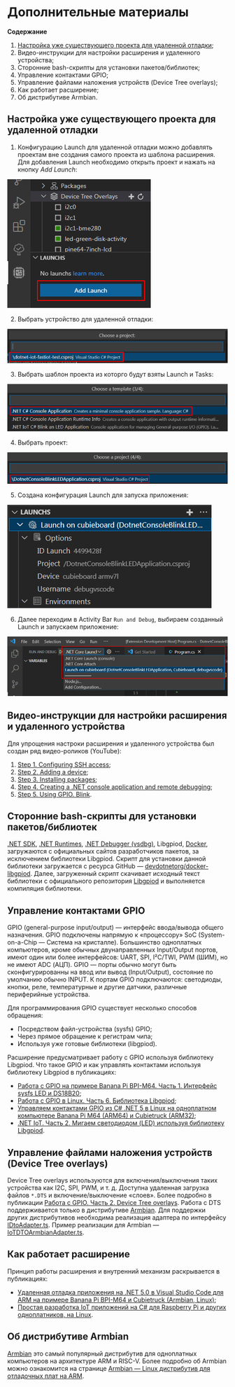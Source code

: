 # Дополнительные материалы

**Содержание**

1. [Настройка уже существующего проекта для удаленной отладки](#%D0%BD%D0%B0%D1%81%D1%82%D1%80%D0%BE%D0%B9%D0%BA%D0%B0-%D1%83%D0%B6%D0%B5-%D1%81%D1%83%D1%89%D0%B5%D1%81%D1%82%D0%B2%D1%83%D1%8E%D1%89%D0%B5%D0%B3%D0%BE-%D0%BF%D1%80%D0%BE%D0%B5%D0%BA%D1%82%D0%B0-%D0%B4%D0%BB%D1%8F-%D1%83%D0%B4%D0%B0%D0%BB%D0%B5%D0%BD%D0%BD%D0%BE%D0%B9-%D0%BE%D1%82%D0%BB%D0%B0%D0%B4%D0%BA%D0%B8);
2. Видео-инструкции для настройки расширения и удаленного устройства;
3. Сторонние bash-скрипты для установки пакетов/библиотек;
4. Управление контактами GPIO;
5. Управление файлами наложения устройств (Device Tree overlays);
6. Как работает расширение;
7. Об дистрибутиве Armbian.
 
## Настройка уже существующего проекта для удаленной отладки

1. Конфигурацию Launch для удаленной отладки можно добавлять проектам вне создания самого проекта из шаблона расширения. Для добавления Launch необходимо открыть проект и нажать на кнопку *Add Launch*:

![.NET FastIoT Create launch](vscode-dotnet-fastiot-create-launch-1.png)

2. Выбрать устройство для удаленной отладки:

![.NET FastIoT Create launch](vscode-dotnet-fastiot-create-launch-2.png)

3. Выбрать шаблон проекта из которго будут взяты Launch и Tasks:

![.NET FastIoT Create launch](vscode-dotnet-fastiot-create-launch-3.png)

4. Выбрать проект:

![.NET FastIoT Create launch](vscode-dotnet-fastiot-create-launch-4.png)

5. Создана конфигурация Launch для запуска приложения:

![.NET FastIoT Create launch](vscode-dotnet-fastiot-create-launch-5.png)

6. Далее переходим в Activity Bar `Run and Debug`, выбираем созданный Launch и запускаем приложение:

![.NET FastIoT Create launch](vscode-dotnet-fastiot-create-launch-6.png)

## Видео-инструкции для настройки расширения и удаленного устройства

Для упрощения настроки расширения и удаленного устройства был создан ряд видео-роликов (YouTube):

1. [Step 1. Configuring SSH access](https://www.youtube.com/watch?v=-xgAP1qsVsw "Step 1. Configuring SSH access");
2. [Step 2. Adding a device](https://www.youtube.com/watch?v=pusO7PV4NL4 "Step 2. Adding a device");
3. [Step 3. Installing packages](https://www.youtube.com/watch?v=Y8U2V0THQh4 "Step 3. Installing packages");
4. [Step 4. Creating a .NET console application and remote debugging](https://www.youtube.com/watch?v=oghH3oHIZgE "Step 4. Creating a .NET console application and remote debugging");
5. [Step 5. Using GPIO. Blink](https://www.youtube.com/watch?v=NQTgP4jwZPg "Step 5. Using GPIO. Blink").

## Сторонние bash-скрипты для установки пакетов/библиотек

[.NET SDK](https://dot.net/v1/dotnet-install.sh ".NET SDK"), [.NET Runtimes](https://dot.net/v1/dotnet-install.sh ".NET Runtimes"), [.NET Debugger (vsdbg)](https://aka.ms/getvsdbgsh ".NET Debugger (vsdbg)"), Libgpiod, [Docker](https://get.docker.com/ "Docker"), загружаются с официальных сайтов разработчиков пакетов, за исключением библиотеки Libgpiod. Скрипт для установки данной библиотеки загружается с ресурса GitHub — [devdotnetorg/docker-libgpiod](https://raw.githubusercontent.com/devdotnetorg/docker-libgpiod/master/setup-libgpiod.sh "devdotnetorg/docker-libgpiod"). Далее, загруженный скрипт скачивает исходный текст библиотеки с официального репозитория [Libgpiod](https://git.kernel.org/pub/scm/libs/libgpiod/libgpiod.git/ "Libgpiod") и выполняется компиляция библиотеки.
       
## Управление контактами GPIO

GPIO (general-purpose input/output) — интерфейс ввода/вывода общего назначения. GPIO подключены напрямую к «процессору» SoC (System-on-a-Chip — Система на кристалле). Большинство одноплатных компьютеров, кроме обычных двунаправленных Input/Output портов, имеют один или более интерфейсов: UART, SPI, I²C/TWI, PWM (ШИМ), но не имеют ADC (АЦП). GPIO — порты обычно могут быть сконфигурированны на ввод или вывод (Input/Output), состояние по умолчанию обычно INPUT. К портам GPIO подключаются: светодиоды, кнопки, реле, температурные и другие датчики, различные периферийные устройства.

Для программирования GPIO существует несколько способов обращения:

- Посредством файл-устройства (sysfs) GPIO;
- Через прямое обращение к регистрам чипа;
- Используя уже готовые библиотеки (libgpiod).

Расширение предусматривает работу с GPIO используя библиотеку Libgpiod. Что такое GPIO и как управлять контактами используя библиотеку Libgpiod в публикациях:

- [Работа с GPIO на примере Banana Pi BPI-M64. Часть 1. Интерфейс sysfs LED и DS18B20](https://devdotnet.org/post/rabota-s-gpio-na-primere-banana-pi-bpi-m64-chast-1-interfejs-sysfs-led-i-ds18b20/);
- [Работа с GPIO в Linux. Часть 6. Библиотека Libgpiod](https://devdotnet.org/post/rabota-s-gpio-v-linux-chast-6-biblioteka-libgpiod/);
- [Управляем контактами GPIO из C# .NET 5 в Linux на одноплатном компьютере Banana Pi M64 (ARM64) и Cubietruck (ARM32)](https://devdotnet.org/post/upravlyaem-gpio-iz-csharp-net-5-v-linux-na-banana-pi-m64-arm64-i-cubietruck-arm32/);
- [.NET IoT. Часть 2. Мигаем светодиодом (LED) используя библиотеку Libgpiod](https://devdotnet.org/post/dotnet-iot-chast-2-blink-led-using-library-libgpiod/).

## Управление файлами наложения устройств (Device Tree overlays)

Device Tree overlays используются для включения/выключения таких устройства как I2C, SPI, PWM, и т. д. Доступна удаленная загрузка файлов `*.DTS` и включение/выключение «слоев». Более подробно в публикации [Работа с GPIO. Часть 2. Device Tree overlays](https://devdotnet.org/post/rabota-s-gpio-na-primere-banana-pi-bpi-m64-chast-2-device-tree-overlays/ "Работа с GPIO. Часть 2. Device Tree overlays"). Работа с DTS поддерживается только в дистрибутиве [Armbian](https://devdotnet.org/post/armbian-linux-distributiv-dlya-otladochnyh-plat-na-arm/ "Armbian"). Для поддержки других дистрибутивов необходима реализация адаптера по интерфейсу [IDtoAdapter.ts](https://github.com/devdotnetorg/vscode-extension-dotnet-fastiot/blob/master/src/DTO/IDtoAdapter.ts "IDtoAdapter.ts"). Пример реализации для Armbian — [IoTDTOArmbianAdapter.ts](https://github.com/devdotnetorg/vscode-extension-dotnet-fastiot/blob/master/src/DTO/IoTDTOArmbianAdapter.ts "IoTDTOArmbianAdapter.ts").

## Как работает расширение

Принцип работы расширения и внутренний механизм раскрывается в публикациях:

- [Удаленная отладка приложения на .NET 5.0 в Visual Studio Code для ARM на примере Banana Pi BPI-M64 и Cubietruck (Armbian, Linux)](https://devdotnet.org/post/udalennaya-otladka-net50-visual-studio-code-dlya-arm-banana-pi-bpi-m64-i-cubietruck-armbian-linux/);
- [Простая разработка IoT приложений на C# для Raspberry Pi и других одноплатников, на Linux](https://devdotnet.org/post/simple-razrabotka-iot-app-na-csharp-dlya-raspberry-pi-i-drugih-sbc-na-linux/).

## Об дистрибутиве Armbian
   
[Armbian](https://www.armbian.com/ "Armbian – Linux for ARM development boards") это самый популярный дистрибутив для одноплатных компьютеров на архитектуре ARM и RISC-V. Более подробно об Armbian можно ознакомится на странице [Armbian — Linux дистрибутив для отладочных плат на ARM](https://devdotnet.org/post/armbian-linux-distributiv-dlya-otladochnyh-plat-na-arm/ "Armbian — Linux дистрибутив для отладочных плат на ARM").
